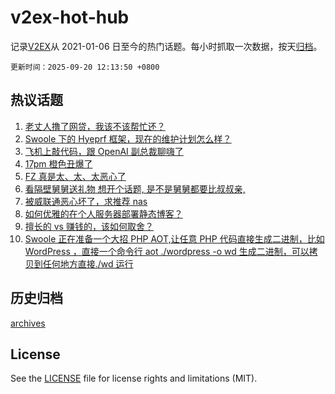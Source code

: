 # v2ex-hot-hub

 记录[V2EX](https://www.v2ex.com/)从 2021-01-06 日至今的热门话题。每小时抓取一次数据，按天[归档](archives)。

`更新时间：2025-09-20 12:13:50 +0800`

## 热议话题

1. [老丈人撸了网贷，我该不该帮忙还？](https://www.v2ex.com/t/1160533)
1. [Swoole 下的 Hyeprf 框架，现在的维护计划怎么样？](https://www.v2ex.com/t/1160488)
1. [飞机上敲代码，跟 OpenAI 副总裁聊嗨了](https://www.v2ex.com/t/1160548)
1. [17pm 橙色丑爆了](https://www.v2ex.com/t/1160526)
1. [FZ 真是太、太、太恶心了](https://www.v2ex.com/t/1160489)
1. [看隔壁舅舅送礼物 想开个话题, 是不是舅舅都要比叔叔亲,](https://www.v2ex.com/t/1160539)
1. [被威联通恶心坏了，求推荐 nas](https://www.v2ex.com/t/1160572)
1. [如何优雅的在个人服务器部署静态博客？](https://www.v2ex.com/t/1160486)
1. [擅长的 vs 赚钱的，该如何取舍？](https://www.v2ex.com/t/1160519)
1. [Swoole 正在准备一个大招 PHP AOT,让任意 PHP 代码直接生成二进制，比如 WordPress ，直接一个命令行 aot ./wordpress -o wd 生成二进制，可以拷贝到任何地方直接./wd 运行](https://www.v2ex.com/t/1160502)

## 历史归档

[archives](archives)

## License

See the [LICENSE](LICENSE) file for license rights and limitations (MIT).
